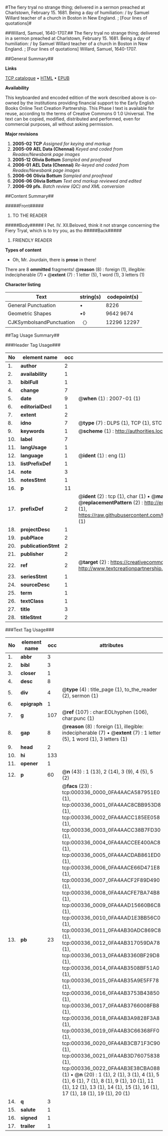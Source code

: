 #The fiery tryal no strange thing; delivered in a sermon preached at Charlstown, February 15. 1681. Being a day of humiliation: / by Samuel Willard teacher of a church in Boston in New England. ; [Four lines of quotations]#

##Willard, Samuel, 1640-1707.##
The fiery tryal no strange thing; delivered in a sermon preached at Charlstown, February 15. 1681. Being a day of humiliation: / by Samuel Willard teacher of a church in Boston in New England. ; [Four lines of quotations]
Willard, Samuel, 1640-1707.

##General Summary##

**Links**

[TCP catalogue](http://www.ota.ox.ac.uk/tcp/)  • 
[HTML](http://tei.it.ox.ac.uk/tcp/Texts-HTML/free/N00/N00264.html)  • 
[EPUB](http://tei.it.ox.ac.uk/tcp/Texts-EPUB/free/N00/N00264.epub)

**Availability**

This keyboarded and encoded edition of the
	       work described above is co-owned by the institutions
	       providing financial support to the Early English Books
	       Online Text Creation Partnership. This Phase I text is
	       available for reuse, according to the terms of Creative
	       Commons 0 1.0 Universal. The text can be copied,
	       modified, distributed and performed, even for
	       commercial purposes, all without asking permission.

**Major revisions**

1. __2005-02__ __TCP__ *Assigned for keying and markup*
1. __2005-09__ __AEL Data (Chennai)__ *Keyed and coded from Readex/Newsbank page images*
1. __2005-12__ __Olivia Bottum__ *Sampled and proofread*
1. __2006-01__ __AEL Data (Chennai)__ *Re-keyed and coded from Readex/Newsbank page images*
1. __2006-06__ __Olivia Bottum__ *Sampled and proofread*
1. __2006-06__ __Olivia Bottum__ *Text and markup reviewed and edited*
1. __2006-09__ __pfs.__ *Batch review (QC) and XML conversion*

##Content Summary##

#####Front#####

1. TO THE READER

#####Body#####
I Pet. IV. XII.Beloved, think it not strange concerning the Fiery Tryal, which is to try you, as tho
#####Back#####

1. FRIENDLY READER

**Types of content**

  * Oh, Mr. Jourdain, there is **prose** in there!

There are 8 **ommitted** fragments! 
 @__reason__ (8) : foreign (1), illegible: indecipherable (7)  •  @__extent__ (7) : 1 letter (5), 1 word (1), 3 letters (1)

**Character listing**


|Text|string(s)|codepoint(s)|
|---|---|---|
|General Punctuation|•|8226|
|Geometric Shapes|▪◊|9642 9674|
|CJKSymbolsandPunctuation|〈〉|12296 12297|

##Tag Usage Summary##

###Header Tag Usage###

|No|element name|occ|attributes|
|---|---|---|---|
|1.|__author__|2||
|2.|__availability__|1||
|3.|__biblFull__|1||
|4.|__change__|7||
|5.|__date__|9| @__when__ (1) : 2007-01 (1)|
|6.|__editorialDecl__|1||
|7.|__extent__|2||
|8.|__idno__|7| @__type__ (7) : DLPS (1), TCP (1), STC (2), NOTIS (1), IMAGE-SET (1), EVANS-CITATION (1)|
|9.|__keywords__|1| @__scheme__ (1) : http://authorities.loc.gov/ (1)|
|10.|__label__|7||
|11.|__langUsage__|1||
|12.|__language__|1| @__ident__ (1) : eng (1)|
|13.|__listPrefixDef__|1||
|14.|__note__|3||
|15.|__notesStmt__|1||
|16.|__p__|11||
|17.|__prefixDef__|2| @__ident__ (2) : tcp (1), char (1)  •  @__matchPattern__ (2) : ([0-9\-]+):([0-9IVX]+) (1), (.+) (1)  •  @__replacementPattern__ (2) : http://eebo.chadwyck.com/downloadtiff?vid=$1&page=$2 (1), https://raw.githubusercontent.com/textcreationpartnership/Texts/master/tcpchars.xml#$1 (1)|
|18.|__projectDesc__|1||
|19.|__pubPlace__|2||
|20.|__publicationStmt__|2||
|21.|__publisher__|2||
|22.|__ref__|2| @__target__ (2) : https://creativecommons.org/publicdomain/zero/1.0/ (1), http://www.textcreationpartnership.org/docs/. (1)|
|23.|__seriesStmt__|1||
|24.|__sourceDesc__|1||
|25.|__term__|1||
|26.|__textClass__|1||
|27.|__title__|3||
|28.|__titleStmt__|2||


###Text Tag Usage###

|No|element name|occ|attributes|
|---|---|---|---|
|1.|__abbr__|3||
|2.|__bibl__|3||
|3.|__closer__|1||
|4.|__desc__|8||
|5.|__div__|4| @__type__ (4) : title_page (1), to_the_reader (2), sermon (1)|
|6.|__epigraph__|1||
|7.|__g__|107| @__ref__ (107) : char:EOLhyphen (106), char:punc (1)|
|8.|__gap__|8| @__reason__ (8) : foreign (1), illegible: indecipherable (7)  •  @__extent__ (7) : 1 letter (5), 1 word (1), 3 letters (1)|
|9.|__head__|2||
|10.|__hi__|133||
|11.|__opener__|1||
|12.|__p__|60| @__n__ (43) : 1 (13), 2 (14), 3 (9), 4 (5), 5 (2)|
|13.|__pb__|23| @__facs__ (23) : tcp:000336_0000_0FA4AACA587951E0 (1), tcp:000336_0001_0FA4AAC8CBB953D8 (1), tcp:000336_0002_0FA4AACC185EE058 (1), tcp:000336_0003_0FA4AACC38B7FD30 (1), tcp:000336_0004_0FA4AACCEE400AC8 (1), tcp:000336_0005_0FA4AACDAB861ED0 (1), tcp:000336_0006_0FA4AACE66D471E8 (1), tcp:000336_0007_0FA4AACF2F89D490 (1), tcp:000336_0008_0FA4AACFE7BA74B8 (1), tcp:000336_0009_0FA4AAD15660B6C8 (1), tcp:000336_0010_0FA4AAD1E3BB56C0 (1), tcp:000336_0011_0FA4AB30ADC869C8 (1), tcp:000336_0012_0FA4AB317059DA78 (1), tcp:000336_0013_0FA4AB3360BF29D8 (1), tcp:000336_0014_0FA4AB3508BF51A0 (1), tcp:000336_0015_0FA4AB35A9E5FF78 (1), tcp:000336_0016_0FA4AB3753B43850 (1), tcp:000336_0017_0FA4AB3766008FB8 (1), tcp:000336_0018_0FA4AB3A9828F3A8 (1), tcp:000336_0019_0FA4AB3C66368FF0 (1), tcp:000336_0020_0FA4AB3CB71F3C90 (1), tcp:000336_0021_0FA4AB3D76075838 (1), tcp:000336_0022_0FA4AB3E38CBA088 (1)  •  @__n__ (20) : 1 (1), 2 (1), 3 (1), 4 (1), 5 (1), 6 (1), 7 (1), 8 (1), 9 (1), 10 (1), 11 (1), 12 (1), 13 (1), 14 (1), 15 (1), 16 (1), 17 (1), 18 (1), 19 (1), 20 (1)|
|14.|__q__|3||
|15.|__salute__|1||
|16.|__signed__|1||
|17.|__trailer__|1||
